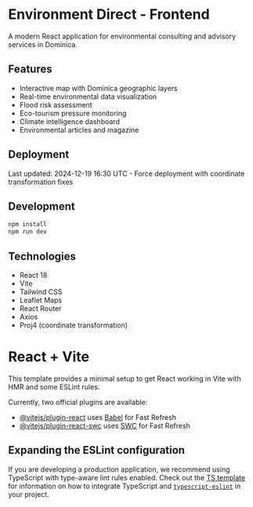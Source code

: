# Environment Direct - Frontend

A modern React application for environmental consulting and advisory services in Dominica.

## Features

- Interactive map with Dominica geographic layers
- Real-time environmental data visualization
- Flood risk assessment
- Eco-tourism pressure monitoring
- Climate intelligence dashboard
- Environmental articles and magazine

## Deployment

Last updated: 2024-12-19 16:30 UTC - Force deployment with coordinate transformation fixes

## Development

```bash
npm install
npm run dev
```

## Technologies

- React 18
- Vite
- Tailwind CSS
- Leaflet Maps
- React Router
- Axios
- Proj4 (coordinate transformation)

# React + Vite

This template provides a minimal setup to get React working in Vite with HMR and some ESLint rules.

Currently, two official plugins are available:

- [@vitejs/plugin-react](https://github.com/vitejs/vite-plugin-react/blob/main/packages/plugin-react) uses [Babel](https://babeljs.io/) for Fast Refresh
- [@vitejs/plugin-react-swc](https://github.com/vitejs/vite-plugin-react/blob/main/packages/plugin-react-swc) uses [SWC](https://swc.rs/) for Fast Refresh

## Expanding the ESLint configuration

If you are developing a production application, we recommend using TypeScript with type-aware lint rules enabled. Check out the [TS template](https://github.com/vitejs/vite/tree/main/packages/create-vite/template-react-ts) for information on how to integrate TypeScript and [`typescript-eslint`](https://typescript-eslint.io) in your project.
